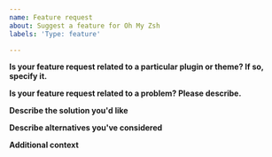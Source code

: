 ```yaml
---
name: Feature request
about: Suggest a feature for Oh My Zsh
labels: 'Type: feature'

---
```


<!--
Fill this out before posting. You can delete irrelevant sections, but
an issue where no sections have been filled will be deleted without comment.
-->

**Is your feature request related to a particular plugin or theme? If so, specify it.**
<!-- The name of the plugin or theme you'd like us to improve. -->

**Is your feature request related to a problem? Please describe.**
<!-- A clear and concise description of what the problem is. Ex. I'm always frustrated when [...] -->

**Describe the solution you'd like**
<!-- A clear and concise description of what you want to happen. -->

**Describe alternatives you've considered**
<!-- A clear and concise description of any alternative solutions or features you've considered. -->

**Additional context**
<!-- Add any other context or screenshots about the feature request here. -->
